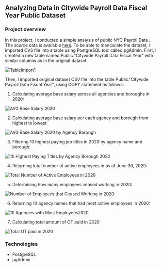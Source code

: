 ## Analyzing Data in Citywide Payroll Data Fiscal Year Public Dataset

### Project overview

In this project, I conducted a simple analysis of public NYC Payroll Data . The source data is available [here](https://data.cityofnewyork.us/City-Government/Citywide-Payroll-Data-Fiscal-Year-/k397-673e). 
To be able to manipulate the dataset, I imported CVS file into a table using PostgreSQL tool called pgAdmin. 
First, I created a new table named Public."Citywide Payroll Data Fiscal Year" with similar columns as in the original dataset. 

![TableImport1](https://user-images.githubusercontent.com/89424060/155889049-c5ba045b-8af4-47ad-b5e0-4935a9bce415.png)

Then, I imported original dataset CSV file into the  table Public."Citywide Payroll Data Fiscal Year", using COPY statement as follows:


1. Calculating average base salary across all agencies and boroughs in 2020:

![AVG Base Salary 2020](https://user-images.githubusercontent.com/89424060/155881980-917488f7-b40e-421e-bae5-0a3a68c06b8c.png)

2. Calculating average base salary per each agency and borough from highest to lowest:

![AVG Base Salary 2020 by Agency Borough](https://user-images.githubusercontent.com/89424060/155883063-221dd8f1-6db4-41eb-9891-05ed31b1b601.png)

3. Filtering 10 highest paying job titles in 2020 by agency name and borough:

![10 Highest Paying Titles by Agency Borough 2020](https://user-images.githubusercontent.com/89424060/155884876-45555eef-6f2b-4609-aa17-07075ff2cb50.png)

4. Returning total number of active employees in as of June 30, 2020:

![Total Number of Active Employees in 2020](https://user-images.githubusercontent.com/89424060/155885557-06d14c8e-45cb-4fbd-acf3-ec0b126dd2d1.png)

5. Determining how many employees ceased working in 2020:

![Number of Employees that Ceased Working in 2020](https://user-images.githubusercontent.com/89424060/155885372-f4f7a7dc-3d67-47b1-a3c0-3bca15afe0be.png)

6. Returning 10 agency names that had most active employees in 2020:

![10 Agencies with Most Employees2020](https://user-images.githubusercontent.com/89424060/155886885-be172d90-c91f-48fa-84ab-0ce82bac57de.png)

7. Calculating total amount of OT paid in 2020:

![Total OT paid in 2020](https://user-images.githubusercontent.com/89424060/155887113-dbb15318-16cb-48d5-8095-ca6ddea20054.png)









### Technologies

+ PostgreSQL
+ pgAdmin

